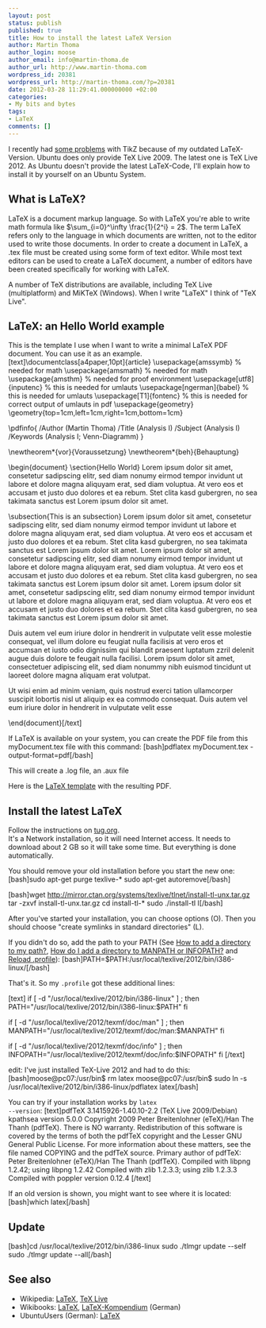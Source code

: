 ```yaml
---
layout: post
status: publish
published: true
title: How to install the latest LaTeX Version
author: Martin Thoma
author_login: moose
author_email: info@martin-thoma.de
author_url: http://www.martin-thoma.com
wordpress_id: 20381
wordpress_url: http://martin-thoma.com/?p=20381
date: 2012-03-28 11:29:41.000000000 +02:00
categories:
- My bits and bytes
tags:
- LaTeX
comments: []
---
```

I recently had <a href="http://tex.stackexchange.com/questions/49543/how-can-i-place-numbers-into-marks-of-a-plot">some problems</a> with TikZ because of my outdated LaTeX-Version. Ubuntu does only provide TeX Live 2009. The latest one is TeX Live 2012. As Ubuntu doesn't provide the latest LaTeX-Code, I'll explain how to install it by yourself on an Ubuntu System.

<h2>What is LaTeX?</h2>
LaTeX is a document markup language. So with LaTeX you're able to write math formula like $\sum_{i=0}^\infty \frac{1}{2^i} = 2$. The term LaTeX refers only to the language in which documents are written, not to the editor used to write those documents. In order to create a document in LaTeX, a .tex file must be created using some form of text editor. While most text editors can be used to create a LaTeX document, a number of editors have been created specifically for working with LaTeX.

A number of TeX distributions are available, including TeX Live (multiplatform) and MiKTeX (Windows). When I write "LaTeX" I think of "TeX Live".

<h2>LaTeX: an Hello World example</h2>
This is the template I use when I want to write a minimal LaTeX PDF document. You can use it as an example.
[text]\documentclass[a4paper,10pt]{article}
\usepackage{amssymb}		% needed for math
\usepackage{amsmath}		% needed for math
\usepackage{amsthm}   		% needed for proof environment
\usepackage[utf8]{inputenc} % this is needed for umlauts
\usepackage[ngerman]{babel} % this is needed for umlauts
\usepackage[T1]{fontenc}    % this is needed for correct output of umlauts in pdf
\usepackage{geometry}
\geometry{top=1cm,left=1cm,right=1cm,bottom=1cm}

\pdfinfo{
   /Author (Martin Thoma)
   /Title  (Analysis I)
   /Subject (Analysis I)
   /Keywords (Analysis I; Venn-Diagramm)
}

\newtheorem*{vor}{Voraussetzung}
\newtheorem*{beh}{Behauptung}

  \begin{document}
\section{Hello World}
Lorem ipsum dolor sit amet, consetetur sadipscing elitr, sed diam nonumy eirmod tempor invidunt ut labore et dolore magna aliquyam erat, sed diam voluptua. At vero eos et accusam et justo duo dolores et ea rebum. Stet clita kasd gubergren, no sea takimata sanctus est Lorem ipsum dolor sit amet.

\subsection{This is an subsection}
Lorem ipsum dolor sit amet, consetetur sadipscing elitr, sed diam nonumy eirmod tempor invidunt ut labore et dolore magna aliquyam erat, sed diam voluptua. At vero eos et accusam et justo duo dolores et ea rebum. Stet clita kasd gubergren, no sea takimata sanctus est Lorem ipsum dolor sit amet. Lorem ipsum dolor sit amet, consetetur sadipscing elitr, sed diam nonumy eirmod tempor invidunt ut labore et dolore magna aliquyam erat, sed diam voluptua. At vero eos et accusam et justo duo dolores et ea rebum. Stet clita kasd gubergren, no sea takimata sanctus est Lorem ipsum dolor sit amet. Lorem ipsum dolor sit amet, consetetur sadipscing elitr, sed diam nonumy eirmod tempor invidunt ut labore et dolore magna aliquyam erat, sed diam voluptua. At vero eos et accusam et justo duo dolores et ea rebum. Stet clita kasd gubergren, no sea takimata sanctus est Lorem ipsum dolor sit amet.   

Duis autem vel eum iriure dolor in hendrerit in vulputate velit esse molestie consequat, vel illum dolore eu feugiat nulla facilisis at vero eros et accumsan et iusto odio dignissim qui blandit praesent luptatum zzril delenit augue duis dolore te feugait nulla facilisi. Lorem ipsum dolor sit amet, consectetuer adipiscing elit, sed diam nonummy nibh euismod tincidunt ut laoreet dolore magna aliquam erat volutpat.   

Ut wisi enim ad minim veniam, quis nostrud exerci tation ullamcorper suscipit lobortis nisl ut aliquip ex ea commodo consequat. Duis autem vel eum iriure dolor in hendrerit in vulputate velit esse

\end{document}[/text]

If LaTeX is available on your system, you can create the PDF file from this myDocument.tex file with this command:
[bash]pdflatex myDocument.tex -output-format=pdf[/bash]

This will create a .log file, an .aux file

Here is the <a href='http://martin-thoma.com/wp-content/uploads/2012/03/latex-template.zip'>LaTeX template</a> with the resulting PDF.

<h2>Install the latest LaTeX</h2>
<div class="important">Follow the instructions on <a href="http://tug.org/texlive/acquire-netinstall.html">tug.org</a>.</div>
It's a Network installation, so it will need Internet access. It needs to download about 2 GB so it will take some time. But everything is done automatically.

You should remove your old installation before you start the new one:
[bash]sudo apt-get purge texlive-*
sudo apt-get autoremove[/bash]

[bash]wget http://mirror.ctan.org/systems/texlive/tlnet/install-tl-unx.tar.gz
tar -zxvf install-tl-unx.tar.gz
cd install-tl-*
sudo ./install-tl
I[/bash]


After you've started your installation, you can choose options (O). Then you should choose "create symlinks in standard directories" (L).

If you didn't do so, add the path to your PATH (See <a href="http://askubuntu.com/a/60221/10425">How to add a directory to my path?</a>, <a href="http://askubuntu.com/a/60769/10425">How do I add a directory to MANPATH or INFOPATH?</a> and <a href="http://askubuntu.com/a/59127/10425">Reload .profile</a>):
[bash]PATH=$PATH:/usr/local/texlive/2012/bin/i386-linux/[/bash]

That's it. So my <code>.profile</code> got these additional lines:

[text]
if [ -d "/usr/local/texlive/2012/bin/i386-linux" ] ; then
    PATH="/usr/local/texlive/2012/bin/i386-linux:$PATH"
fi

if [ -d "/usr/local/texlive/2012/texmf/doc/man" ] ; then
    MANPATH="/usr/local/texlive/2012/texmf/doc/man:$MANPATH"
fi

if [ -d "/usr/local/texlive/2012/texmf/doc/info" ] ; then
    INFOPATH="/usr/local/texlive/2012/texmf/doc/info:$INFOPATH"
fi
[/text]

edit: I've just installed TeX-Live 2012 and had to do this:
[bash]moose@pc07:/usr/bin$ rm latex
moose@pc07:/usr/bin$ sudo ln -s /usr/local/texlive/2012/bin/i386-linux/pdflatex latex[/bash]

You can try if your installation works by <code>latex --version</code>:
[text]pdfTeX 3.1415926-1.40.10-2.2 (TeX Live 2009/Debian)
kpathsea version 5.0.0
Copyright 2009 Peter Breitenlohner (eTeX)/Han The Thanh (pdfTeX).
There is NO warranty.  Redistribution of this software is
covered by the terms of both the pdfTeX copyright and
the Lesser GNU General Public License.
For more information about these matters, see the file
named COPYING and the pdfTeX source.
Primary author of pdfTeX: Peter Breitenlohner (eTeX)/Han The Thanh (pdfTeX).
Compiled with libpng 1.2.42; using libpng 1.2.42
Compiled with zlib 1.2.3.3; using zlib 1.2.3.3
Compiled with poppler version 0.12.4
[/text]

If an old version is shown, you might want to see where it is located:
[bash]which latex[/bash]

<h2>Update</h2>
[bash]cd /usr/local/texlive/2012/bin/i386-linux
sudo ./tlmgr update --self
sudo ./tlmgr update --all[/bash]

<h2>See also</h2>
<ul>
  <li>Wikipedia: <a href="http://en.wikipedia.org/wiki/LaTeX">LaTeX</a>, <a href="http://en.wikipedia.org/wiki/TeX_Live">TeX Live</a></li>
  <li>Wikibooks: <a href="http://en.wikibooks.org/wiki/LaTeX">LaTeX</a>, <a href="http://de.wikibooks.org/wiki/LaTeX-Kompendium">LaTeX-Kompendium</a> (German)</li>
  <li>UbuntuUsers (German): <a href="http://wiki.ubuntuusers.de/LaTeX">LaTeX</a></li>
</ul>

